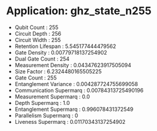 # Application: ghz_state_n255
- Qubit Count : 255
- Circuit Depth : 256
- Circuit Width : 255
- Retention Lifespan : 5.545177444479562
- Gate Density : 0.00779718137254902
- Dual Gate Count : 254
- Measurement Density : 0.04347623917505094
- Size Factor : 6.2324480165505225
- Gate Count : 255
- Entanglement Variance : 0.004287724755699058
- Communication Supermarq : 0.00784313725490196
- Measurement Supermarq : 0.0
- Depth Supermarq : 1.0
- Entanglement Supermarq : 0.996078431372549
- Parallelism Supermarq : 0
- Liveness Supermarq : 0.01170343137254902
